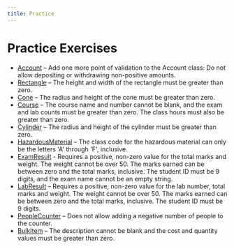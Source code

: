 ```yaml
---
title: Practice
---
```

# Practice Exercises

* [Account](Account.md) – Add one more point of validation to the Account class: Do not allow depositing or withdrawing non-positive amounts.
* [Rectangle](Rectangle.md) – The height and width of the rectangle must be greater than zero.
* [Cone](Cone.md) – The radius and height of the cone must be greater than zero.
* [Course](Course.md) – The course name and number cannot be blank, and the exam and lab counts must be greater than zero. The class hours must also be greater than zero.
* [Cylinder](Cylinder.md) – The radius and height of the cylinder must be greater than zero.
* [HazardousMaterial](HazardousMaterial.md) – The class code for the hazardous material can only be the letters 'A' through 'F', inclusive.
* [ExamResult](ExamResult.md) - Requires a positive, non-zero value for the total marks and weight. The weight cannot be over 50. The marks earned can be between zero and the total marks, inclusive. The student ID must be 9 digits, and the exam name cannot be an empty string.
* [LabResult](LabResult.md) – Requires a positive, non-zero value for the lab number, total marks and weight. The weight cannot be over 50. The marks earned can be between zero and the total marks, inclusive. The student ID must be 9 digits.
* [PeopleCounter](PeopleCounter.md) – Does not allow adding a negative number of people to the counter.
* [BulkItem](BulkItem.md) – The description cannot be blank and the cost and quantity values must be greater than zero.
